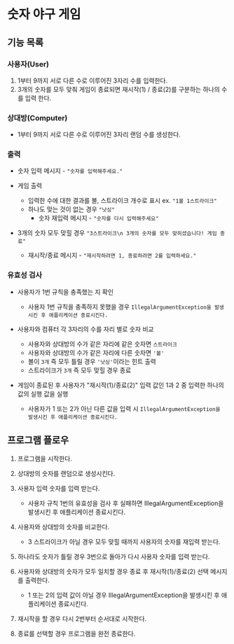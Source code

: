 # 숫자 야구 게임

## 기능 목록

### 사용자(User)
1. 1부터 9까지 서로 다른 수로 이루어진 3자리 수를 입력한다.
2. 3개의 숫자를 모두 맞춰 게임이 종료되면 재시작(1) / 종료(2)를 구분하는 하나의 수를 입력 한다.

### 상대방(Computer)
- 1부터 9까지 서로 다른 수로 이루어진 3자리 랜덤 수를 생성한다.

### 출력
- 숫자 입력 메시지 - `"숫자를 입력해주세요."`


- 게임 출력
    - 입력한 수에 대한 결과를 볼, 스트라이크 개수로 표시 ex. `"1볼 1스트라이크"`
    - 하나도 맞는 것이 없는 경우 `"낫싱"`
        - 숫자 재입력 메시지 - `"숫자를 다시 입력해주세요"`


- 3개의 숫자 모두 맞힐 경우 `"3스트라이크\n 3개의 숫자를 모두 맞히셨습니다! 게임 종료"`
    - 재시작/종료 메시지 - `"재시작하려면 1, 종료하려면 2를 입력하세요."`

### 유효성 검사
- 사용자가 1번 규칙을 충족했는 지 확인
    - 사용자 1번 규칙을 충족하지 못했을 경우 `IllegalArgumentException을 발생시킨 후 애플리케이션 종료시킨다.`


- 사용자와 컴퓨터 각 3자리의 수를 자리 별로 숫자 비교
    - 사용자와 상대방의 수가 같은 자리에 같은 숫자면 `스트라이크`
    - 사용자와 상대방의 수가 같은 자리에 다른 숫자면 `'볼'`
    - 볼이 `3개` 즉 모두 틀릴 경우 `'낫싱'`이라는 힌트 출력
    - 스트라이크가 `3개` 즉 모두 맞힐 경우 종료


- 게임이 종료된 후 사용자가 "재시작(1)/종료(2)" 입력 값인 1과 2 중 입력한 하나의 값의 실행 값을 실행
    - 사용자가 1 또는 2가 아닌 다른 값을 입력 시 `IllegalArgumentException을 발생시킨 후 애플리케이션 종료시킨다.`


## 프로그램 플로우

1. 프로그램을 시작한다.


2. 상대방의 숫자를 랜덤으로 생성시킨다.


3. 사용자 입력 숫자를 입력 받는다.
    - 사용자 규칙 1번의 유효성을 검사 후 실패하면 IllegalArgumentException을 발생시킨 후 애플리케이션 종료시킨다.


4. 사용자와 상대방의 숫자를 비교한다.
    - 3 스트라이크가 아닐 경우 모두 맞힐 때까지 사용자의 숫자를 재입력 받는다.


5. 하나라도 숫자가 틀릴 경우 3번으로 돌아가 다시 사용자 숫자를 입력 받는다.


6. 사용자와 상대방의 숫자가 모두 일치할 경우 종료 후 재시작(1)/종료(2) 선택 메시지를 출력한다.
    - 1 또는 2의 입력 값이 아닐 경우 IllegalArgumentException을 발생시킨 후 애플리케이션 종료시킨다.


7. 재시작을 할 경우 다시 2번부터 순서대로 시작한다.


8. 종료를 선택할 경우 프로그램을 완전 종료한다.